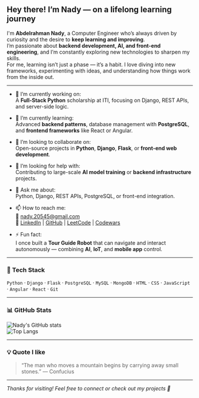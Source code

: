 ## Hey there! I’m Nady — on a lifelong learning journey

I'm **Abdelrahman Nady**, a Computer Engineer who’s always driven by curiosity and the desire to **keep learning and improving**.  
I’m passionate about **backend development, AI, and front-end engineering**, and I’m constantly exploring new technologies to sharpen my skills.  
For me, learning isn’t just a phase — it’s a habit. I love diving into new frameworks, experimenting with ideas, and understanding how things work from the inside out.

---

- 🔭 I’m currently working on:  
  A **Full-Stack Python** scholarship at ITI, focusing on Django, REST APIs, and server-side logic.

- 🌱 I’m currently learning:  
  Advanced **backend patterns**, database management with **PostgreSQL**, and **frontend frameworks** like React or Angular.

- 👯 I’m looking to collaborate on:  
  Open-source projects in **Python**, **Django**, **Flask**, or **front-end web development**.

- 🤔 I’m looking for help with:  
  Contributing to large-scale **AI model training** or **backend infrastructure** projects.

- 💬 Ask me about:  
  Python, Django, REST APIs, PostgreSQL, or front-end integration.

- 📫 How to reach me:  
  📧 [nady.20545@gmail.com](mailto:nady.20545@gmail.com)  
  🔗 [LinkedIn](https://www.linkedin.com/in/abdelrahman-nady-02576424a/) | [GitHub](https://github.com/Abdo-Nady) | [LeetCode](https://leetcode.com/u/abdo-nady/) | [Codewars](https://www.codewars.com/users/Abdo-Nady)

- ⚡ Fun fact:  
  I once built a **Tour Guide Robot** that can navigate and interact autonomously — combining **AI**, **IoT**, and **mobile app** control.

---

### 🧰 Tech Stack
`Python` · `Django` · `Flask` · `PostgreSQL` · `MySQL` · `MongoDB` · `HTML` · `CSS` · `JavaScript` · `Angular` · `React` · `Git`

---

### 📊 GitHub Stats
![Nady's GitHub stats](https://github-readme-stats.vercel.app/api?username=Abdo-Nady&show_icons=true&theme=tokyonight&count_private=true)  
![Top Langs](https://github-readme-stats.vercel.app/api/top-langs/?username=Abdo-Nady&layout=compact&theme=tokyonight)

---

### 💡 Quote I like
> “The man who moves a mountain begins by carrying away small stones.” — Confucius

---

*Thanks for visiting! Feel free to connect or check out my projects 🚀*
